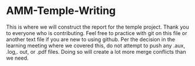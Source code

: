 # AMM-Temple-Writing
This is where we will construct the report for the temple project. Thank you to everyone who is contributing. Feel free to practice with git on this file or another text file if you are new to using github. Per the decision in the learning meeting where we covered this, do not attempt to push any .aux, .log,. out, or .pdf files. Doing so will create a lot more merge conflicts than we need.
